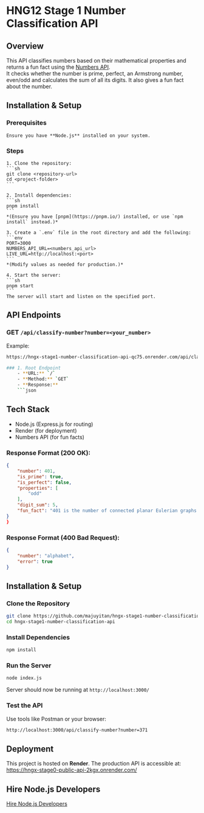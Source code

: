 # **HNG12 Stage 1 Number Classification API**

## Overview

This API classifies numbers based on their mathematical properties and returns a fun fact using the [Numbers API](http://numbersapi.com/).  
It checks whether the number is prime, perfect, an Armstrong number, even/odd and calculates the sum of all its digits. It also gives a fun fact about the number.

## Installation & Setup

### Prerequisites
    Ensure you have **Node.js** installed on your system.

### Steps
    1. Clone the repository:
    ```sh
    git clone <repository-url>
    cd <project-folder>
    ```

    2. Install dependencies:
    ```sh
    pnpm install
    ```
    *(Ensure you have [pnpm](https://pnpm.io/) installed, or use `npm install` instead.)*

    3. Create a `.env` file in the root directory and add the following:
    ```env
    PORT=3000
    NUMBERS_API_URL=<numbers_api_url>
    LIVE_URL=http://localhost:<port>
    ```
    *(Modify values as needed for production.)*

    4. Start the server:
    ```sh
    pnpm start
    ```
    The server will start and listen on the specified port.

## API Endpoints
### **GET** `/api/classify-number?number=<your_number>`  
Example:  
```bash
https://hngx-stage1-number-classification-api-qc75.onrender.com/api/classify-number?number=401

### 1. Root Endpoint
    - **URL:** `/`
    - **Method:** `GET`
    - **Response:**
    ```json
```

## Tech Stack
- Node.js (Express.js for routing)
- Render (for deployment)
- Numbers API (for fun facts)


### Response Format (200 OK):
```json
{
    "number": 401,
    "is_prime": true,
    "is_perfect": false,
    "properties": [
        "odd"
    ],
    "digit_sum": 5,
    "fun_fact": "401 is the number of connected planar Eulerian graphs with 9 vertices."
}
}
```
### Response Format (400 Bad Request):
```json
{
    "number": "alphabet",
    "error": true
}
```

##  **Installation & Setup**  

### **Clone the Repository**  
```sh
git clone https://github.com/majuyitan/hngx-stage1-number-classification-api.git  
cd hngx-stage1-number-classification-api  
```

### **Install Dependencies**  
```sh
npm install
```

### **Run the Server**  
```sh
node index.js
```
Server should now be running at `http://localhost:3000/`

### **Test the API**
Use tools like Postman or your browser:
```sh
http://localhost:3000/api/classify-number?number=371
```


## **Deployment**  
This project is hosted on **Render**. The production API is accessible at:  
https://hngx-stage0-public-api-2kgx.onrender.com/

## Hire Node.js Developers
[Hire Node.js Developers](https://hng.tech/hire/nodejs-developers)
